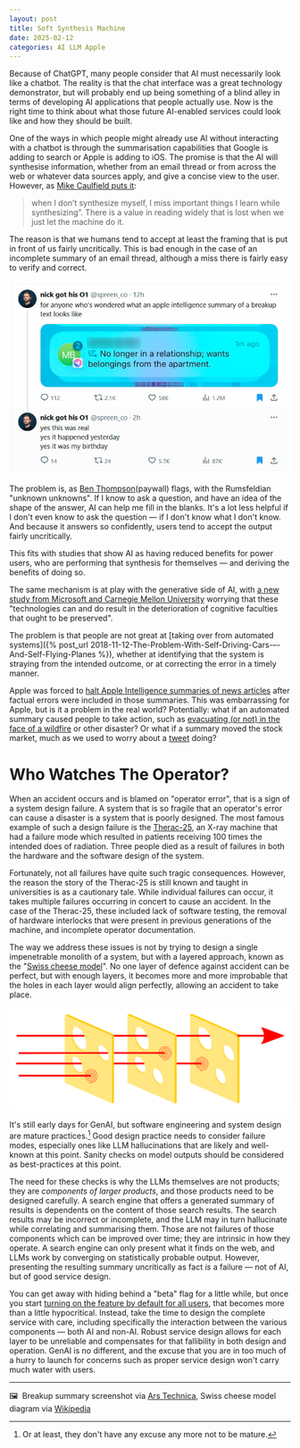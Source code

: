 ```yaml
---
layout: post
title: Soft Synthesis Machine
date: 2025-02-12
categories: AI LLM Apple
---
```


Because of ChatGPT, many people consider that AI must necessarily look like a chatbot. The reality is that the chat interface was a great technology demonstrator, but will probably end up being something of a blind alley in terms of developing AI applications that people actually use. Now is the right time to think about what those future AI-enabled services could look like and how they should be built.

One of the ways in which people might already use AI without interacting with a chatbot is through the summarisation capabilities that Google is adding to search or Apple is adding to iOS. The promise is that the AI will synthesise information, whether from an email thread or from across the web or whatever data sources apply, and give a concise view to the user. However, as [Mike Caulfield puts it](https://mikecaulfield.substack.com/p/google-searchs-ai-is-or-should-be):

> when I don’t synthesize myself, I miss important things I learn while synthesizing”. There is a value in reading widely that is lost when we just let the machine do it. 

The reason is that we humans tend to accept at least the framing that is put in front of us fairly uncritically. This is bad enough in the case of an incomplete summary of an email thread, although a miss there is fairly easy to verify and correct.

![Screenshot of Apple Intelligence summary of text message thread: "No longer in a relationship; wants belongings from the apartment"](/images/nick_screenshot.jpg)

The problem is, as [Ben Thompson](https://stratechery.com/2025/deep-research-and-knowledge-value/)(paywall) flags, with the Rumsfeldian "unknown unknowns". If I know to ask a question, and have an idea of the shape of the answer, AI can help me fill in the blanks. It's a lot less helpful if I don't even know to ask the question — if I don't know what I don't know. And because it answers so confidently, users tend to accept the output fairly uncritically.

This fits with studies that show AI as having reduced benefits for power users, who are performing that synthesis for themselves — and deriving the benefits of doing so. 

The same mechanism is at play with the generative side of AI, with [a new study from Microsoft and Carnegie Mellon University](https://www.microsoft.com/en-us/research/publication/the-impact-of-generative-ai-on-critical-thinking-self-reported-reductions-in-cognitive-effort-and-confidence-effects-from-a-survey-of-knowledge-workers/) worrying that these "technologies can and do result in the deterioration of cognitive faculties that ought to be preserved".

The problem is that people are not great at [taking over from automated systems]({% post_url 2018-11-12-The-Problem-With-Self-Driving-Cars-–-And-Self-Flying-Planes %}), whether at identifying that the system is straying from the intended outcome, or at correcting the error in a timely manner.

Apple was forced to [halt Apple Intelligence summaries of news articles](https://www.bbc.com/news/articles/cq5ggew08eyo) after factual errors were included in those summaries. This was embarrassing for Apple, but is it a problem in the real world? Potentially: what if an automated summary caused people to take action, such as [evacuating (or not) in the face of a wildfire](https://fullfact.org/blog/2025/feb/fact-checking-the-la-wildfires/) or other disaster? Or what if a summary moved the stock market, much as we used to worry about a [tweet](https://www.barrons.com/articles/donald-trump-twitter-stock-market-51567803655) doing?

# Who Watches The Operator?

When an accident occurs and is blamed on "operator error", that is a sign of a system design failure. A system that is so fragile that an operator's error can cause a disaster is a system that is poorly designed. The most famous example of such a design failure is the [Therac-25](https://en.wikipedia.org/wiki/Therac-25), an X-ray machine that had a failure mode which resulted in patients receiving 100 times the intended does of radiation. Three people died as a result of failures in both the hardware and the software design of the system.

Fortunately, not all failures have quite such tragic consequences. However, the reason the story of the Therac-25 is still known and taught in universities is as a cautionary tale. While individual failures can occur, it takes multiple failures occurring in concert to cause an accident. In the case of the Therac-25, these included lack of software testing, the removal of hardware interlocks that were present in previous generations of the machine, and incomplete operator documentation.

The way we address these issues is not by trying to design a single impenetrable monolith of a system, but with a layered approach, known as the "[Swiss cheese model](https://en.wikipedia.org/wiki/Swiss_cheese_model)". No one layer of defence against accident can be perfect, but with enough layers, it becomes more and more improbable that the holes in each layer would align perfectly, allowing an accident to take place.

![Slices of Swiss cheese showing how aligned holes in different layers of defence can allow accidents to occur](/images/swiss-cheese-model.png)

It's still early days for GenAI, but software engineering and system design are mature practices.[^1] Good design practice needs to consider failure modes, especially ones like LLM hallucinations that are likely and well-known at this point. Sanity checks on model outputs should be considered as best-practices at this point.

The need for these checks is why the LLMs themselves are not products; they are *components of larger products*, and those products need to be designed carefully. A search engine that offers a generated summary of results is dependents on the content of those search results. The search results may be incorrect or incomplete, and the LLM may in turn hallucinate while correlating and summarising them. Those are not failures of those components which can be improved over time; they are intrinsic in how they operate. A search engine can only present what it finds on the web, and LLMs work by converging on statistically probable output. However, presenting the resulting summary uncritically as fact *is* a failure — not of AI, but of good service design.

You can get away with hiding behind a "beta" flag for a little while, but once you start [turning on the feature by default for all users](https://arstechnica.com/gadgets/2025/01/ios-18-3-disables-controversial-ai-generated-news-app-notifications/), that becomes more than a little hypocritical. Instead, take the time to design the complete service with care, including specifically the interaction between the various components — both AI and non-AI. Robust service design allows for each layer to be unreliable and compensates for that fallibility in both design and operation. GenAI is no different, and the excuse that you are in too much of a hurry to launch for concerns such as proper service design won't carry much water with users.

[^1]: Or at least, they don't have any excuse any more not to be mature.

***

🖼️  Breakup summary screenshot via [Ars Technica](https://arstechnica.com/ai/2024/10/man-learns-hes-being-dumped-via-dystopian-ai-summary-of-texts/), Swiss cheese model diagram via [Wikipedia](https://en.wikipedia.org/wiki/Swiss_cheese_model)
